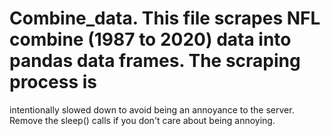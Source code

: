 # Combine_data.  This file scrapes NFL combine (1987 to 2020) data into pandas data frames.   The scraping process is
intentionally slowed down to avoid being an annoyance to the server.  Remove the sleep() calls if you don't care about
being annoying.
